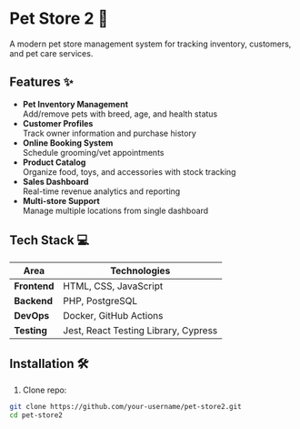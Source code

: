 # Pet Store 2 🐾

A modern pet store management system for tracking inventory, customers, and pet care services.

## Features ✨
- **Pet Inventory Management**  
  Add/remove pets with breed, age, and health status
- **Customer Profiles**  
  Track owner information and purchase history
- **Online Booking System**  
  Schedule grooming/vet appointments
- **Product Catalog**  
  Organize food, toys, and accessories with stock tracking
- **Sales Dashboard**  
  Real-time revenue analytics and reporting
- **Multi-store Support**  
  Manage multiple locations from single dashboard

## Tech Stack 💻
| Area           | Technologies                          |
|----------------|---------------------------------------|
| **Frontend**   | HTML, CSS, JavaScript                 |
| **Backend**    | PHP, PostgreSQL                       |
| **DevOps**     | Docker, GitHub Actions                |
| **Testing**    | Jest, React Testing Library, Cypress  |

## Installation 🛠️
1. Clone repo:
```bash
git clone https://github.com/your-username/pet-store2.git
cd pet-store2